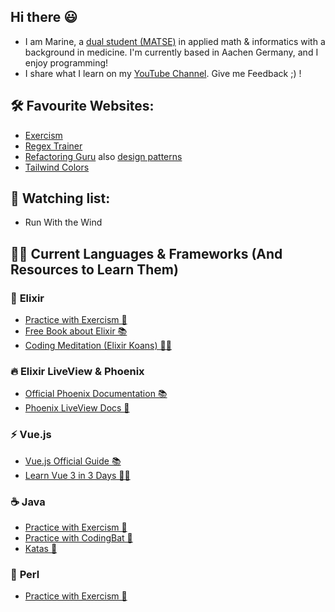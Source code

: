 ## Hi there 😃
- I am Marine, a [dual student (MATSE)](https://www.rwth-aachen.de/cms/root/Die-RWTH/Arbeiten-an-der-RWTH/Berufsausbildung/Ausbildungsberufe/~vsa/Math-techn-Softwareentwickler/) in applied math & informatics with a background in medicine. I'm currently based in Aachen Germany, and I enjoy programming! 
- I share what I learn on my [YouTube Channel](https://www.youtube.com/@matseTV).
 Give me Feedback ;) ! 

 <!--
## 📌 Current Videos: 
- 🎥 [Leetcode And Daily Deliberate Practice 🚀](https://youtu.be/R1nzSq1Dzzg?feature=shared)
- 🎥 [How to setup Elixir THE OPTIMAL WAY (including automatic test, formatting, TDD and more!)](https://www.youtube.com/watch?v=nPUbQJAPnQA)
-->

## 🛠️ Favourite Websites:
- [Exercism](https://exercism.org/dashboard)
- [Regex Trainer](https://regexone.com/)
- [Refactoring Guru](https://refactoring.guru/refactoring/how-to) also [design patterns](https://refactoring.guru/design-patterns/catalog)
- [Tailwind Colors](https://tailwindcss.com/docs/customizing-colors)
  
##  🍿 Watching list:
- Run With the Wind


## 👨‍💻 Current Languages & Frameworks (And Resources to Learn Them)

### 🌱 **Elixir**
- [Practice with Exercism 💪](https://exercism.org/tracks/elixir/concepts)
- [Free Book about Elixir 📚](https://www.syncfusion.com/succinctly-free-ebooks/elixir-succinctly)
- [Coding Meditation (Elixir Koans) 🧘‍♂️](https://github.com/elixirkoans/elixir-koans)

### 🔥 **Elixir LiveView & Phoenix**
- [Official Phoenix Documentation 📚](https://hexdocs.pm/phoenix/)
- [Phoenix LiveView Docs 📖](https://hexdocs.pm/phoenix_live_view/)
  
### ⚡ **Vue.js**
- [Vue.js Official Guide 📚](https://vuejs.org/guide/)
- [Learn Vue 3 in 3 Days 🧑‍💻](https://vuejs.org/)

### ☕ **Java**
- [Practice with Exercism 💪](https://exercism.org/tracks/java)
- [Practice with CodingBat 💪](https://codingbat.com/java)
- [Katas 🥋](https://kata-log.rocks/game-of-life-kata)

### 🐪 **Perl**
- [Practice with Exercism 💪](https://exercism.org/tracks/perl5)


<!--
## Stats
[![Top Langs](https://github-readme-stats.vercel.app/api/top-langs/?username=marine-raimbault)](https://github.com/marine-raimbault/github-readme-stats)
-->
<!--
- **Problem Solving and Algorithms**
  - [France IOI (Competitive Programming)](http://www.france-ioi.org/user/perso.php?sLogin=marine-raimbault)

- **Python**
  - [100 Projects with the 100 Days Python Challenge](https://github.com/marine-raimbault/-Day18-Intermediate-Turtle-the-Graphical-User-Interface-GUI-)
  - [Data Analysis with Python](https://platform-ui.topcoder.com/learn/freeCodeCamp/data-analysis-with-python/data-analysis-with-python-course/introduction-to-data-analysis)

- **C++**
  - [RWTH Course: Einführung in die Programmierung in C++ (in German)](https://www.stce.rwth-aachen.de/teaching/winter-semester-2020-21/einfuhrung-in-die-programmierung-mit-c)

- **JavaScript**
  - [JavaScript Algorithms and Data Structures](https://www.freecodecamp.org/learn/javascript-algorithms-and-data-structures/)


Here are some ideas to get you started:

- 🔭 I’m currently working on ...
- 🌱 I’m currently learning ...
- 👯 I’m looking to collaborate on ...
- 🤔 I’m looking for help with ...
- 💬 Ask me about ...
- 📫 How to reach me: ...
- 😄 Pronouns: ...
- ⚡ Fun fact: ...


```console
test
```

-->
